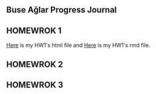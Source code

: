 
## Buse Ağlar Progress Journal

## HOMEWROK 1

[Here](hw1/hw1_buseaglar.html) is my HW1's html file and [Here](hw1/hw1_buseaglar.Rmd) is my HW1's rmd file. 

## HOMEWROK 2

## HOMEWROK 3
